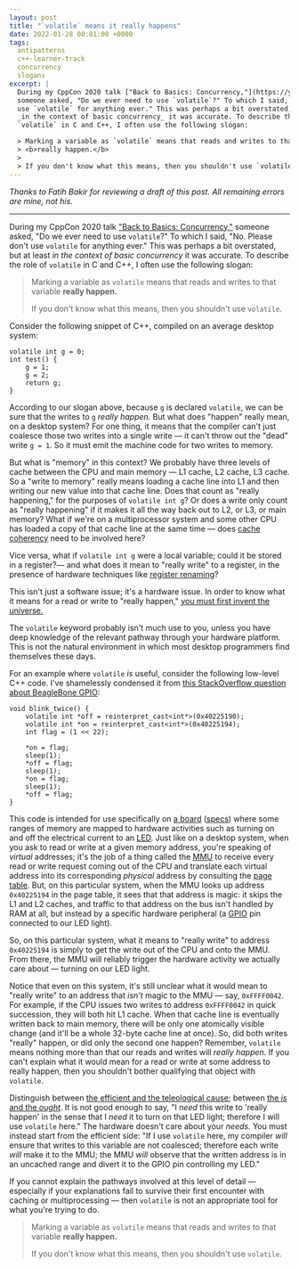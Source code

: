 ```yaml
---
layout: post
title: "`volatile` means it really happens"
date: 2022-01-28 00:01:00 +0000
tags:
  antipatterns
  c++-learner-track
  concurrency
  slogans
excerpt: |
  During my CppCon 2020 talk ["Back to Basics: Concurrency,"](https://youtu.be/F6Ipn7gCOsY)
  someone asked, "Do we ever need to use `volatile`?" To which I said, "No. Please don't
  use `volatile` for anything ever." This was perhaps a bit overstated, but at least
  _in the context of basic concurrency_ it was accurate. To describe the role of
  `volatile` in C and C++, I often use the following slogan:

  > Marking a variable as `volatile` means that reads and writes to that variable
  > <b>really happen.</b>
  >
  > If you don't know what this means, then you shouldn't use `volatile`.
---
```


<i>Thanks to Fatih Bakir for reviewing a draft of this post. All remaining errors
are mine, not his.</i>

----

During my CppCon 2020 talk ["Back to Basics: Concurrency,"](https://youtu.be/F6Ipn7gCOsY)
someone asked, "Do we ever need to use `volatile`?" To which I said, "No. Please don't
use `volatile` for anything ever." This was perhaps a bit overstated, but at least
_in the context of basic concurrency_ it was accurate. To describe the role of
`volatile` in C and C++, I often use the following slogan:

> Marking a variable as `volatile` means that reads and writes to that variable
> <b>really happen.</b>
>
> If you don't know what this means, then you shouldn't use `volatile`.

Consider the following snippet of C++, compiled on an average desktop system:

    volatile int g = 0;
    int test() {
        g = 1;
        g = 2;
        return g;
    }

According to our slogan above, because `g` is declared `volatile`, we can be
sure that the writes to `g` _really happen._ But what does "happen" really mean,
on a desktop system? For one thing, it means that the compiler can't just coalesce
those two writes into a single write — it can't throw out the "dead" write `g = 1`.
So it must emit the machine code for two writes to memory.

But what is "memory" in this context? We probably have three levels of cache between
the CPU and main memory — L1 cache, L2 cache, L3 cache. So a "write to memory" really
means loading a cache line into L1 and then writing our new value into that cache line.
Does that count as "really happening," for the purposes of `volatile int g`? Or does
a write only count as "really happening" if it makes it all the way back out to L2,
or L3, or main memory? What if we're on a multiprocessor system and some other CPU
has loaded a copy of that cache line at the same time — does
[cache coherency](https://en.wikipedia.org/wiki/Cache_coherency_protocols_(examples))
need to be involved here?

Vice versa, what if `volatile int g` were a local variable; could it be stored in a
register?— and what does it mean to "really write" to a register, in the presence of
hardware techniques like [register renaming](https://en.wikipedia.org/wiki/Register_renaming)?

This isn't just a software issue; it's a hardware issue. In order to know what it means
for a read or write to "really happen,"
[you must first invent the universe.](https://en.wikiquote.org/wiki/Carl_Sagan#Cosmos_(1980))

The `volatile` keyword probably isn't much use to you, unless you have deep knowledge
of the relevant pathway through your hardware platform. This is not the natural environment
in which most desktop programmers find themselves these days.

For an example where `volatile` _is_ useful, consider the following low-level C++ code.
I've shamelessly condensed it from
[this StackOverflow question about BeagleBone GPIO](https://stackoverflow.com/q/13124271/1424877):

    void blink_twice() {
        volatile int *off = reinterpret_cast<int*>(0x40225190);
        volatile int *on = reinterpret_cast<int*>(0x40225194);
        int flag = (1 << 22);

        *on = flag;
        sleep(1);
        *off = flag;
        sleep(1);
        *on = flag;
        sleep(1);
        *off = flag;
    }

This code is intended for use specifically on [a board](https://en.wikipedia.org/wiki/BeagleBoard)
([specs](http://meseec.ce.rit.edu/551-projects/fall2014/2-2.pdf))
where some ranges of memory are mapped to hardware activities such as turning on and off the
electrical current to an [LED](https://en.wikipedia.org/wiki/Light-emitting_diode).
Just like on a desktop system, when you ask to read or write at a given memory address,
you're speaking of _virtual_ addresses; it's the job of a thing called the
[MMU](https://en.wikipedia.org/wiki/Memory_management_unit) to receive every read or write
request coming out of the CPU and translate each virtual address into its corresponding
_physical_ address by consulting the [page table](https://en.wikipedia.org/wiki/Page_table).
But, on this particular system, when the MMU looks up address `0x40225194` in the page table,
it sees that that address is magic: it skips the L1 and L2 caches, and traffic to that
address on the bus isn't handled by RAM at all, but instead by a specific hardware peripheral
(a [GPIO](https://en.wikipedia.org/wiki/General-purpose_input/output) pin connected to our
LED light).

So, on this particular system, what it means to "really write" to address `0x40225194` is simply
to get the write out of the CPU and onto the MMU. From there, the MMU will reliably trigger
the hardware activity we actually care about — turning on our LED light.

Notice that even on this system, it's still unclear what it would mean to "really write" to
an address that _isn't_ magic to the MMU — say, `0xFFFF0042`. For example, if the CPU
issues two writes to address `0xFFFF0042` in quick succession, they will both hit L1 cache.
When that cache line is eventually written back to main memory, there will be only one
atomically visible change (and it'll be a whole 32-byte cache line at once). So, did
both writes "really" happen, or did only the second one happen?
Remember, `volatile` means nothing more than that our reads and writes will _really happen_.
If you can't explain what it would mean for a read or write at some address to really happen,
then you shouldn't bother qualifying that object with `volatile`.

Distinguish between [the efficient and the teleological cause](https://en.wikipedia.org/wiki/Four_causes);
between [the _is_ and the _ought_](https://en.wikipedia.org/wiki/Is%E2%80%93ought_problem).
It is not good enough to say, "I _need_ this write to 'really happen' in the sense that
I _need_ it to turn on that LED light; therefore I will use `volatile` here."
The hardware doesn't care about your _needs._ You must instead start from the efficient side:
"If I use `volatile` here, my compiler _will_ ensure that writes to this variable
are not coalesced; therefore each write _will_ make it to the MMU; the MMU _will_ observe
that the written address is in an uncached range and divert it to the GPIO pin controlling
my LED."

If you cannot explain the pathways involved at this level of detail — especially if your
explanations fail to survive their first encounter with caching or multiprocessing —
then `volatile` is not an appropriate tool for what you're trying to do.

> Marking a variable as `volatile` means that reads and writes to that variable
> <b>really happen.</b>
>
> If you don't know what this means, then you shouldn't use `volatile`.
